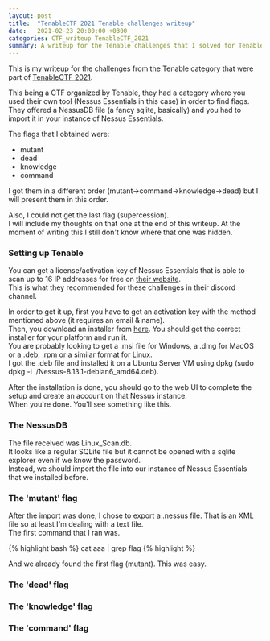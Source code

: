 ```yaml
---
layout: post
title:  "TenableCTF 2021 Tenable challenges writeup"
date:   2021-02-23 20:00:00 +0300
categories: CTF_writeup TenableCTF_2021
summary: A writeup for the Tenable challenges that I solved for TenableCTF 2021 and some of my thoughts on the one that I did not solve.
---
```

This is my writeup for the challenges from the Tenable category that were part of [TenableCTF 2021](https://ctftime.org/event/1266).  

This being a CTF organized by Tenable, they had a category where you used their own tool (Nessus Essentials in this case) in order to find flags.  
They offered a NessusDB file (a fancy sqlite, basically) and you had to import it in your instance of Nessus Essentials.  

The flags that I obtained were:
- mutant
- dead
- knowledge
- command

I got them in a different order (mutant->command->knowledge->dead) but I will present them in this order.  

Also, I could not get the last flag (supercession).  
I will include my thoughts on that one at the end of this writeup. At the moment of writing this I still don't know where that one was hidden.  

### Setting up Tenable
You can get a license/activation key of Nessus Essentials that is able to scan up to 16 IP addresses for free on [their website](https://www.tenable.com/products/nessus/nessus-essentials).  
This is what they recommended for these challenges in their discord channel.  

In order to get it up, first you have to get an activation key with the method mentioned above (it requires an email & name).  
Then, you download an installer from [here](https://www.tenable.com/downloads/nessus?loginAttempted=true). You should get the correct installer for your platform and run it.  
You are probably looking to get a .msi file for Windows, a .dmg for MacOS or a .deb, .rpm or a similar format for Linux.  
I got the .deb file and installed it on a Ubuntu Server VM using dpkg (sudo dpkg -i ./Nessus-8.13.1-debian6_amd64.deb).

After the installation is done, you should go to the web UI to complete the setup and create an account on that Nessus instance.  
When you're done. You'll see something like this.  

### The NessusDB
The file received was Linux_Scan.db.  
It looks like a regular SQLite file but it cannot be opened with a sqlite explorer even if we know the password.  
Instead, we should import the file into our instance of Nessus Essentials that we installed before.  


### The 'mutant' flag

After the import was done, I chose to export a .nessus file. That is an XML file so at least I'm dealing with a text file.  
The first command that I ran was.


<p>
{% highlight bash %}
cat aaa | grep flag
{% highlight %}
</p>

And we already found the first flag (mutant). This was easy.

### The 'dead' flag

### The 'knowledge' flag

### The 'command' flag